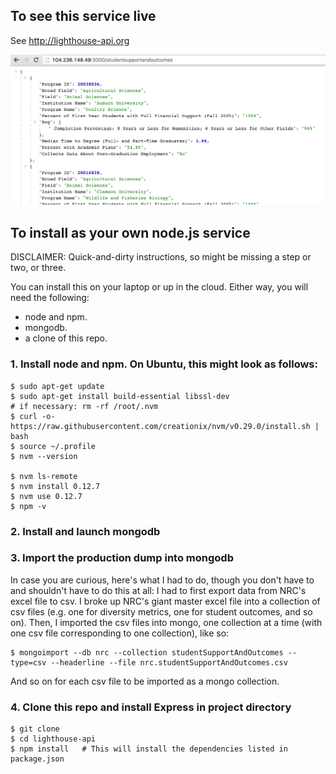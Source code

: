 ## To see this service live

See http://lighthouse-api.org

![Screenshot](screenshot.png)


## To install as your own node.js service

DISCLAIMER: Quick-and-dirty instructions, so might be missing a step or two, or three.

You can install this on your laptop or up in the cloud.  Either way, you will need the following:
- node and npm.
- mongodb.
- a clone of this repo.

### 1. Install node and npm.  On Ubuntu, this might look as follows:

```
$ sudo apt-get update
$ sudo apt-get install build-essential libssl-dev
# if necessary: rm -rf /root/.nvm
$ curl -o- https://raw.githubusercontent.com/creationix/nvm/v0.29.0/install.sh | bash
$ source ~/.profile
$ nvm --version

$ nvm ls-remote
$ nvm install 0.12.7
$ nvm use 0.12.7
$ npm -v
```

### 2. Install and launch mongodb

### 3. Import the production dump into mongodb

In case you are curious, here's what I had to do, though you don't have to and shouldn't have to do this at all:
I had to first export data from NRC's excel file to csv.  I broke up NRC's giant master excel file into a collection of csv files (e.g. one for diversity metrics, one for student outcomes, and so on).  Then, I imported the csv files into mongo, one collection at a time (with one csv file corresponding to one collection), like so:
```
$ mongoimport --db nrc --collection studentSupportAndOutcomes --type=csv --headerline --file nrc.studentSupportAndOutcomes.csv
```
And so on for each csv file to be imported as a mongo collection.

### 4. Clone this repo and install Express in project directory

```
$ git clone 
$ cd lighthouse-api
$ npm install   # This will install the dependencies listed in package.json
```
